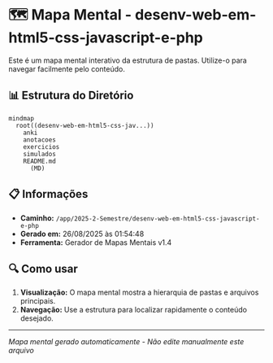 # 🗺️ Mapa Mental - desenv-web-em-html5-css-javascript-e-php

Este é um mapa mental interativo da estrutura de pastas. Utilize-o para navegar facilmente pelo conteúdo.

## 📊 Estrutura do Diretório

```mermaid
mindmap
  root((desenv-web-em-html5-css-jav...))
    anki
    anotacoes
    exercicios
    simulados
    README.md
      (MD)
```

## 📋 Informações

- **Caminho:** `/app/2025-2-Semestre/desenv-web-em-html5-css-javascript-e-php`
- **Gerado em:** 26/08/2025 às 01:54:48
- **Ferramenta:** Gerador de Mapas Mentais v1.4

## 🔍 Como usar

1. **Visualização:** O mapa mental mostra a hierarquia de pastas e arquivos principais.
2. **Navegação:** Use a estrutura para localizar rapidamente o conteúdo desejado.

---
*Mapa mental gerado automaticamente - Não edite manualmente este arquivo*
